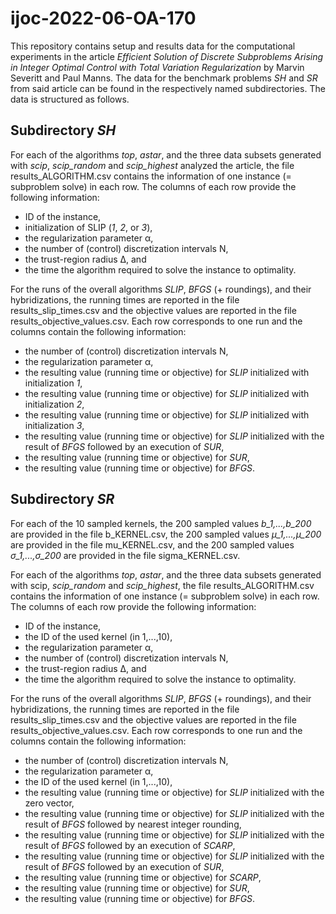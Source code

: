 # ijoc-2022-06-OA-170

This repository contains setup and results data for the computational experiments in the article _Efficient Solution of Discrete Subproblems Arising in Integer Optimal Control with Total Variation Regularization_ by Marvin Severitt and Paul Manns. The data for the benchmark problems _SH_ and _SR_ from said article can be found in the respectively named subdirectories. The data is structured as follows.

## Subdirectory _SH_

For each of the algorithms _top_, _astar_, and the three data subsets generated with _scip_, _scip\_random_ and _scip\_highest_ analyzed the article, the file results\_ALGORITHM.csv contains the information of one instance (= subproblem solve) in each row. The columns of each row provide the following information:

* ID of the instance,
* initialization of SLIP (_1_, _2_, or  _3_),
* the regularization parameter &alpha;,
* the number of (control) discretization intervals N,
* the trust-region radius &Delta;, and
* the time the algorithm required to solve the instance to optimality.

For the runs of the overall algorithms _SLIP_, _BFGS_ (+ roundings), and their hybridizations, the running times are reported in the file
results\_slip\_times.csv and the objective values are reported in the file results\_objective\_values.csv. Each row corresponds to one run and the columns
contain the following information:

* the number of (control) discretization intervals N,
* the regularization parameter &alpha;,
* the resulting value (running time or objective) for _SLIP_ initialized with initialization _1_,
* the resulting value (running time or objective) for _SLIP_ initialized with initialization _2_,
* the resulting value (running time or objective) for _SLIP_ initialized with initialization _3_,
* the resulting value (running time or objective) for _SLIP_ initialized with the result of _BFGS_ followed by an execution of _SUR_,
* the resulting value (running time or objective) for _SUR_,
* the resulting value (running time or objective) for _BFGS_.

## Subdirectory _SR_

For each of the 10 sampled kernels, the 200 sampled values _b\_1,...,b\_200_ are provided in the file b\_KERNEL.csv, the 200 sampled values _&mu;\_1,...,&mu;\_200_ are provided in the file mu\_KERNEL.csv, and the 200 sampled values _&sigma;\_1,...,&sigma;\_200_ are provided in the file sigma\_KERNEL.csv. 

For each of the algorithms _top_, _astar_, and the three data subsets generated with scip, _scip\_random_ and _scip\_highest_, the file results\_ALGORITHM.csv contains the information of one instance (= subproblem solve) in each row. The columns of each row provide the following information:

* ID of the instance,
* the ID of the used kernel (in 1,...,10),
* the regularization parameter &alpha;,
* the number of (control) discretization intervals N,
* the trust-region radius &Delta;, and
* the time the algorithm required to solve the instance to optimality.

For the runs of the overall algorithms _SLIP_, _BFGS_ (+ roundings), and their hybridizations, the running times are reported in the file
results\_slip\_times.csv and the objective values are reported in the file results\_objective\_values.csv. Each row corresponds to one run and the columns
contain the following information:


* the number of (control) discretization intervals N,
* the regularization parameter &alpha;,
* the ID of the used kernel (in 1,...,10),
* the resulting value (running time or objective) for _SLIP_ initialized with the zero vector,
* the resulting value (running time or objective) for _SLIP_ initialized with the result of _BFGS_ followed by nearest integer rounding,
* the resulting value (running time or objective) for _SLIP_ initialized with the result of _BFGS_ followed by an execution of _SCARP_,
* the resulting value (running time or objective) for _SLIP_ initialized with the result of _BFGS_ followed by an execution of _SUR_,
* the resulting value (running time or objective) for _SCARP_,
* the resulting value (running time or objective) for _SUR_,
* the resulting value (running time or objective) for _BFGS_.
